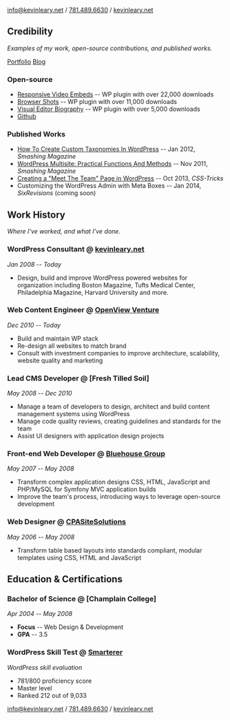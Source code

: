 [info@kevinleary.net](mailto:info@kevinleary.net) / [781.489.6630](tel:+17814896630) / [kevinleary.net](http://www.kevinleary.net)

## Credibility
*Examples of my work, open-source contributions, and published works.*

[Portfolio](http://www.kevinleary.net)
[Blog](http://www.kevinleary.net/blog)

### Open-source

* [Responsive Video Embeds](http://wordpress.org/plugins/responsive-video-embeds/) -- WP plugin with over 22,000 downloads
* [Browser Shots](http://wordpress.org/plugins/browser-shots/) -- WP plugin with over 11,000 downloads
* [Visual Editor Biography](http://wordpress.org/plugins/visual-biography-editor/) -- WP plugin with over 5,000 downloads
* [Github](https://github.com/Kevinlearynet)

### Published Works

* [How To Create Custom Taxonomies In WordPress](http://wp.smashingmagazine.com/2012/01/04/create-custom-taxonomies-wordpress/) -- Jan 2012, *Smashing Magazine*
* [WordPress Multisite: Practical Functions And Methods](http://wp.smashingmagazine.com/2011/11/17/wordpress-multisite-practical-functions-methods/) -- Nov 2011, *Smashing Magazine*
* [Creating a "Meet The Team" Page in WordPress](http://css-tricks.com/creating-meet-team-page-wordpress/) -- Oct 2013, *CSS-Tricks*
* Customizing the WordPress Admin with Meta Boxes -- Jan 2014, *SixRevisions* (coming soon)

## Work History
*Where I've worked, and what I've done.*

### WordPress Consultant @ [kevinleary.net](http://www.kevinleary.net)
*Jan 2008 -- Today*

* Design, build and improve WordPress powered websites for organization including Boston Magazine, Tufts Medical Center, Philadelphia Magazine, Harvard University and more.

### Web Content Engineer @ [OpenView Venture](http://openviewpartners.com)
*Dec 2010 -- Today*

* Build and maintain WP stack
* Re-design all websites to match brand
* Consult with investment companies to improve architecture, scalability, website quality and marketing

### Lead CMS Developer @ [Fresh Tilled Soil]
*May 2008 -- Dec 2010*

* Manage a team of developers to design, architect and build content management systems using WordPress
* Manage code quality reviews, creating guidelines and standards for the team
* Assist UI designers with application design projects

### Front-end Web Developer @ [Bluehouse Group](http://www.bluehousegroup.com)
*May 2007 -- May 2008*

* Transform complex application designs CSS, HTML, JavaScript and PHP/MySQL for Symfony MVC application builds
* Improve the team's process, introducing ways to leverage open-source development

### Web Designer @ [CPASiteSolutions](http://www.cpasitesolutions.com)
*May 2006 -- May 2008*

* Transform table based layouts into standards compliant, modular templates using CSS, HTML and JavaScript

## Education & Certifications

### Bachelor of Science @ [Champlain College]
*Apr 2004 -- May 2008*

* **Focus** -- Web Design & Development
* **GPA** -- 3.5

### WordPress Skill Test @ [Smarterer](http://smarterer.com/scores/dbd4cc8bc0a6f86961e29f21397be9eb)
*WordPress skill evaluation*

* 781/800 proficiency score
* Master level
* Ranked 212 out of 9,033

[info@kevinleary.net](mailto:info@kevinleary.net) / [781.489.6630](tel:+17814896630) / [kevinleary.net](http://www.kevinleary.net)
